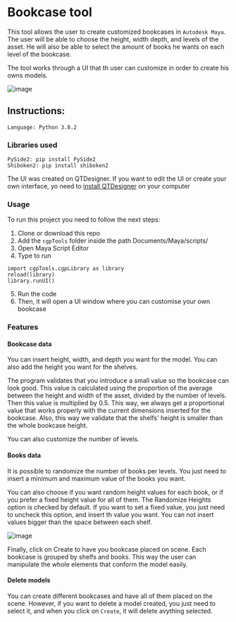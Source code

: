 # Bookcase tool

This tool allows the user to create customized bookcases in `Autodesk Maya`. The user will be able to choose the  height, width depth, and levels of the asset. He will also be able to select the amount of books he wants on each level of the bookcase.

The tool works through a UI that th user can customize in order to create his owns models.

![image](readme_rsc/gif1.gif)


## Instructions:

`Language: Python 3.8.2`

### Libraries used
```
PySide2: pip install PySide2
Shiboken2: pip install shiboken2
```
The UI was created on QTDesigner. If you want to edit the UI or create your own interface, yo need to [install QTDesigner](https://build-system.fman.io/qt-designer-download) on your computer


### Usage

To run this project you need to follow the next steps:

1. Clone or download this repo
2. Add the `cgpTools` folder inside the path Documents/Maya/scripts/
3. Open Maya Script Editor
4. Type to run

```
import cgpTools.cgpLibrary as library
reload(library)
library.runUI()
```

5. Run the code
6. Then, it will open a UI window where you can customise your own bookcase



### Features

#### Bookcase data

You can insert height, width, and depth you want for the model. You can also add the height you want for the shelves. 

The program validates that you introduce a small value so the bookcase can look good. This value is calculated using the proportion of the average between the height and width of the asset, divided by the number of levels. Then this value is multiplied by 0.5. This way, we always get a proportional value that works properly with the current dimensions inserted for the bookcase. Also, this way we validate that the shelfs' height is smaller than the whole bookcase height.

You can also customize the number of levels.

#### Books data

It is possible to randomize the number of books per levels. You just need to insert a minimum and maximum value of the books you want.

You can also choose if you want random height values for each book, or if you prefer a fixed height value for all of them. The Randomize Heights option is checked by default. If you want to set a fixed value, you just need to uncheck this option, and insert th value you want. You can not insert values bigger than the space between each shelf.

![image](readme_rsc/gif2.gif)

Finally, click on Create to have you bookcase placed on scene.
Each bookcase is grouped by shelfs and books. This way the user can manipulate the whole elements that conform the model easily.


#### Delete models

You can create different bookcases and have all of them placed on the scene. However, if you want to delete a model created, you just need to select it, and when you click on `Create`, it will delete avything selected.
    










